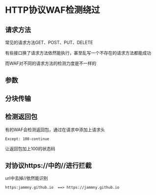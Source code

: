# HTTP协议WAF检测绕过

## 请求方法

常见的请求方法GET、POST、PUT、DELETE

有些接口换了请求方法依然能执行，甚至乱写一个不存在的请求方法都能成功

而WAF对不同的请求方法的检测力度是不一样的

## 参数

## 分块传输

## 检测返回包

有的WAF会检测返回包，通过在请求中添加上请求头

    Except: 100-continue

让返回包加上100的状态码

## 对协议https://中的//进行拦截

url中去掉//依然能识别

    https:jammny.github.io	==> https://jammny.github.io

